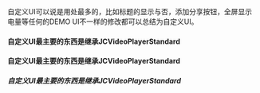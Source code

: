 自定义UI可以说是用处最多的，比如标题的显示与否，添加分享按钮，全屏显示电量等任何的DEMO UI不一样的修改都可以总结为自定义UI。

#### 自定义UI最主要的东西是继承JCVideoPlayerStandard

#### 自定义UI最主要的东西是继承JCVideoPlayerStandard

##### 自定义UI最主要的东西是继承JCVideoPlayerStandard